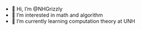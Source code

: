 - 👋 Hi, I’m @NHGrizzly
- 👀 I’m interested in math and algorithm
- 🌱 I’m currently learning computation theory at UNH

<!---
NHGrizzly/NHGrizzly is a ✨ special ✨ repository because its `README.md` (this file) appears on your GitHub profile.
You can click the Preview link to take a look at your changes.
--->
